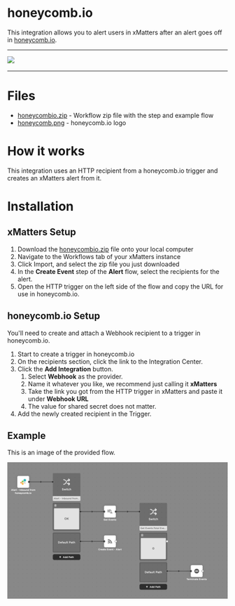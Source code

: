 # honeycomb.io

This integration allows you to alert users in xMatters after an alert goes off in [honeycomb.io](https://honeycomb.io).


---------

<kbd>
<a href="https://support.xmatters.com/hc/en-us/community/topics">
   <img src="https://github.com/xmatters/xMatters-Labs/raw/master/media/disclaimer.png">
</a>
</kbd>

---------

# Files

* [honeycombio.zip](honeycombio.zip) - Workflow zip file with the step and example flow
* [honeycomb.png](/honeycomb.png) - honeycomb.io logo

# How it works
This integration uses an HTTP recipient from a honeycomb.io trigger and creates an xMatters alert from it.


# Installation

## xMatters Setup
1. Download the [honeycombio.zip](honeycombio.zip) file onto your local computer
2. Navigate to the Workflows tab of your xMatters instance
3. Click Import, and select the zip file you just downloaded
4. In the **Create Event** step of the **Alert** flow, select the recipients for the alert.
5. Open the HTTP trigger on the left side of the flow and copy the URL for use in honeycomb.io.


## honeycomb.io Setup
You'll need to create and attach a Webhook recipient to a trigger in honeycomb.io.

1. Start to create a trigger in honeycomb.io
2. On the recipients section, click the link to the Integration Center.
3. Click the **Add Integration** button.
    1. Select **Webhook** as the provider.
    2. Name it whatever you like, we recommend just calling it **xMatters**
    3. Take the link you got from the HTTP trigger in xMatters and paste it under **Webhook URL**
    4. The value for shared secret does not matter.
4. Add the newly created recipient in the Trigger.


## Example
This is an image of the provided flow.

<kbd>
	<img src="/media/ExampleFlow.png">
</kbd>

